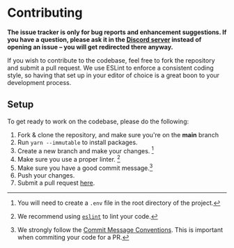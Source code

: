 # Contributing

**The issue tracker is only for bug reports and enhancement suggestions. If you have a question, please ask it in the [Discord server][discord server] instead of opening an issue – you will get redirected there anyway.**

If you wish to contribute to the codebase, feel free to fork the repository and submit a
pull request. We use ESLint to enforce a consistent coding style, so having that set up in your editor of choice
is a great boon to your development process.

## Setup

To get ready to work on the codebase, please do the following:

1. Fork & clone the repository, and make sure you're on the **main** branch
2. Run `yarn --immutable` to install packages.
3. Create a new branch and make your changes. [^env]
4. Make sure you use a proper linter. [^lint]
5. Make sure you have a good commit message.[^commit]
6. Push your changes.
7. Submit a pull request [here][pr].

<!-- REFERENCES -->

[^env]: You will need to create a `.env` file in the root directory of the project.
[^lint]: We recommend using [`eslint`][eslint] to lint your code.
[^commit]: We strongly follow the [Commit Message Conventions][commit message conventions]. This is important when commiting your code for a PR.

<!-- LINKS -->

[pr]: https://github.com/Rygent/AvianaBot/pulls
[eslint]: https://eslint.org/
[commit message conventions]: https://conventionalcommits.org/en/v1.0.0/
[discord server]: https://discord.gg/FD5MMabf8Y
